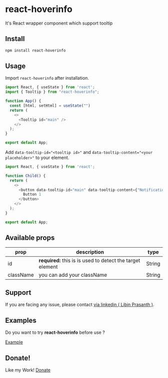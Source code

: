 react-hoverinfo
=====================

It's React wrapper component which support tooltip


## Install

```sh
npm install react-hoverinfo
```

## Usage

Import `react-hoverinfo` after installation.

```javascript
import React, { useState } from 'react';
import { Tooltip } from "react-hoverinfo";

function App() {
  const [html, setHtml] = useState("")
  return (
    <>
      <Tooltip id="main" />
    </>
  );
}

export default App;

```

Add `data-tooltip-id="<tooltip id>"` and `data-tooltip-content="<your placeholder>"` to your element.

```javascript
import React, { useState } from 'react';

function Child() {
  return (
    <>
      <button data-tooltip-id="main" data-tooltip-content={"Notification"}>
        Button 1
      </button>
    </>
  );
}

export default App;

```

## Available props
|prop|description|type|
|--|----|----|
|id|**required:** this is is used to detect the target element|String|
|className|you can add your className|String|

## Support
If you are facing any issue, please contact [via linkedin ( Libin Prasanth )](https://www.linkedin.com/in/libinprasanth/).

## Examples

Do you want to try **react-hoverinfo** before use ?

[Example](https://codesandbox.io/s/smoosh-flower-5mrz5p)

## Donate!
Like my Work! [Donate](https://www.paypal.me/LibinPrasanth) 